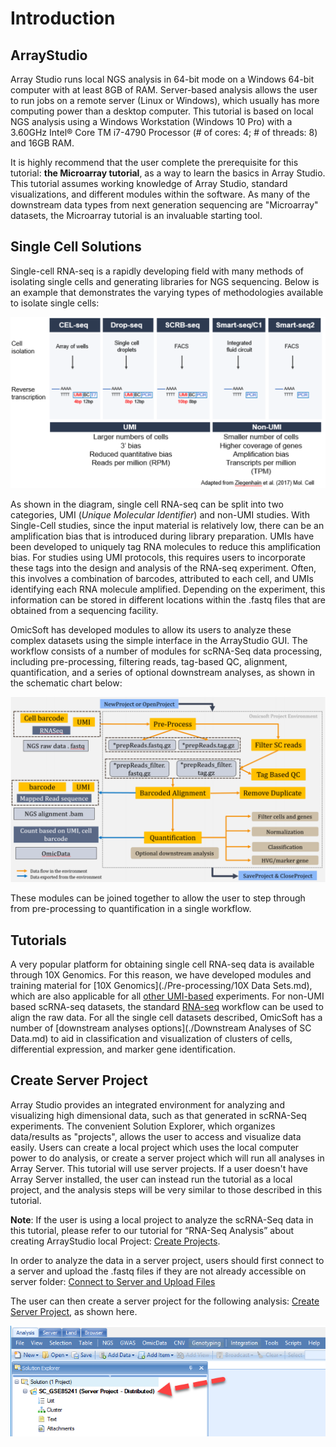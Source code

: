 # Introduction

## ArrayStudio

Array Studio runs local NGS analysis in 64-bit mode on a Windows 64-bit computer with at least 8GB of RAM. Server-based analysis allows the user to run jobs on a remote server (Linux or Windows), which usually has more computing power than a desktop computer.
This tutorial is based on local NGS analysis using a Windows Workstation (Windows 10 Pro) with a 3.60GHz Intel® Core TM i7-4790 Processor (# of cores: 4; # of threads: 8) and 16GB RAM.

It is highly recommend that the user complete the prerequisite for this tutorial:
**the Microarray tutorial**, as a way to learn the basics in Array Studio. This tutorial assumes working knowledge of Array Studio, standard visualizations, and different modules within the software. As many of the downstream data types from next generation sequencing are "Microarray" datasets, the Microarray tutorial is an invaluable starting tool.

## Single Cell Solutions

Single-cell RNA-seq is a rapidly developing field with many methods of isolating single cells and generating libraries for NGS sequencing. Below is an example that demonstrates the varying types of methodologies available to isolate single cells:

![Methods](./images/methods.png)

As shown in the diagram, single cell RNA-seq can be split into two categories, UMI (*Unique Molecular Identifier*) and non-UMI studies. With Single-Cell studies, since the input material is relatively low, there can be an amplification bias that is introduced during library preparation. UMIs have been developed to uniquely tag RNA molecules to reduce this amplification bias. For studies using UMI protocols, this requires users to incorporate these tags into the design and analysis of the RNA-seq experiment. Often, this involves a combination of barcodes, attributed to each cell, and UMIs identifying each RNA molecule amplified. Depending on the experiment, this information can be stored in different locations within the .fastq files that are obtained from a sequencing facility.

OmicSoft has developed modules to allow its users to analyze these complex datasets using the simple interface in the ArrayStudio GUI.
The workflow consists of a number of modules for scRNA-Seq data processing, including pre-processing, filtering reads, tag-based QC, alignment, quantification, and a series of optional downstream analyses, as shown in the schematic chart below:

![scRNAWorkflow](images/scRNA_workflow.png)

These modules can be joined together to allow the user to step through from pre-processing to quantification in a single workflow.

## Tutorials

A very popular platform for obtaining single cell RNA-seq data is available through 10X Genomics. For this reason, we have developed modules and training material for [10X Genomics](./Pre-processing/10X Data Sets.md), which are also applicable for all
[other UMI-based](./Pre-processing/non10XData.md) experiments. For non-UMI based scRNA-seq datasets, the standard [RNA-seq](../RNASeq/Introduction.md) workflow can be used to align the raw data. For all the single cell datasets described, OmicSoft has a number of [downstream analyses options](./Downstream Analyses of SC Data.md) to aid in classification and visualization of clusters of cells, differential expression, and marker gene identification.

## Create Server Project

Array Studio provides an integrated environment for analyzing and visualizing high dimensional data, such as that generated in scRNA-Seq experiments. The convenient Solution Explorer, which organizes data/results as "projects", allows the user to access and visualize data easily. Users can create a local project which uses the local computer power to do analysis, or create a server project which will run all analyses in Array Server. This tutorial will use server projects. If a user doesn't have Array Server installed, the user can instead run the tutorial as a local project, and the analysis steps will be very similar to those described in this tutorial.

**Note**: If the user is using a local project to analyze the scRNA-Seq data in this tutorial, please refer to our tutorial for “RNA-Seq Analysis” about creating ArrayStudio local Project: [Create Projects](../RNASeq/CreateArray_Studio_Project.md).

In order to analyze the data in a server project, users should first connect to a server and upload the .fastq files if they are not already accessible on server folder: [Connect to Server and Upload Files](../ServerAnalysisBasics/Connecting_to_a_Server_and_Uploading_Files.md)

The user can then create a server project for the following analysis: [Create Server Project](../ServerAnalysisBasics/Creating_and_Publishing_a_Server_Project.md), as shown here. 

![CreateASProject](images/Create_Server_Project.png)
